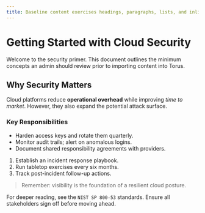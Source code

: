 ```yaml
---
title: Baseline content exercises headings, paragraphs, lists, and inline formatting.
---
```


# Getting Started with Cloud Security

Welcome to the security primer. This document outlines the minimum concepts an admin should review prior to importing content into Torus.

## Why Security Matters

Cloud platforms reduce **operational overhead** while improving _time to market_. However, they also expand the potential attack surface.

### Key Responsibilities

- Harden access keys and rotate them quarterly.
- Monitor audit trails; alert on anomalous logins.
- Document shared responsibility agreements with providers.

1. Establish an incident response playbook.
2. Run tabletop exercises every six months.
3. Track post-incident follow-up actions.

> Remember: visibility is the foundation of a resilient cloud posture.

For deeper reading, see the `NIST SP 800-53` standards. Ensure all stakeholders sign off before moving ahead.

